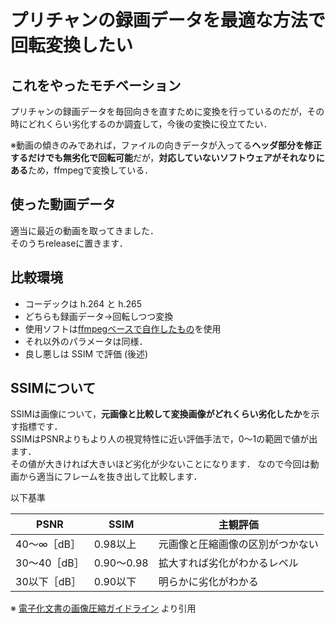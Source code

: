 # プリチャンの録画データを最適な方法で回転変換したい
## これをやったモチベーション
プリチャンの録画データを毎回向きを直すために変換を行っているのだが，その時にどれくらい劣化するのか調査して，今後の変換に役立てたい．  

※動画の傾きのみであれば，ファイルの向きデータが入ってる**ヘッダ部分を修正するだけでも無劣化で回転可能**だが，**対応していないソフトウェアがそれなりにある**ため，ffmpegで変換している．


## 使った動画データ
適当に最近の動画を取ってきました．  
そのうちreleaseに置きます．  

## 比較環境
- コーデックは h.264 と h.265
- どちらも録画データ→回転しつつ変換
- 使用ソフトは[ffmpegベースで自作したもの](https://github.com/KeikaChan/VideoRotator)を使用
- それ以外のパラメータは同様．
- 良し悪しは SSIM で評価 (後述)


## SSIMについて
SSIMは画像について，**元画像と比較して変換画像がどれくらい劣化したか**を示す指標です．  
SSIMはPSNRよりもより人の視覚特性に近い評価手法で，0〜1の範囲で値が出ます．  
その値が大きければ大きいほど劣化が少ないことになります．
なので今回は動画から適当にフレームを抜き出して比較します．  

以下基準

|PSNR|SSIM|主観評価|
|---|---|---|
|40～∞［dB］|0.98以上|元画像と圧縮画像の区別がつかない|
|30～40［dB］|0.90～0.98|拡大すれば劣化がわかるレベル|
|30以下［dB］|0.90以下|明らかに劣化がわかる|

※ [電子化文書の画像圧縮ガイドライン](https://www.jiima.or.jp/pdf/5_JIIMA_guideline.pdf) より引用
